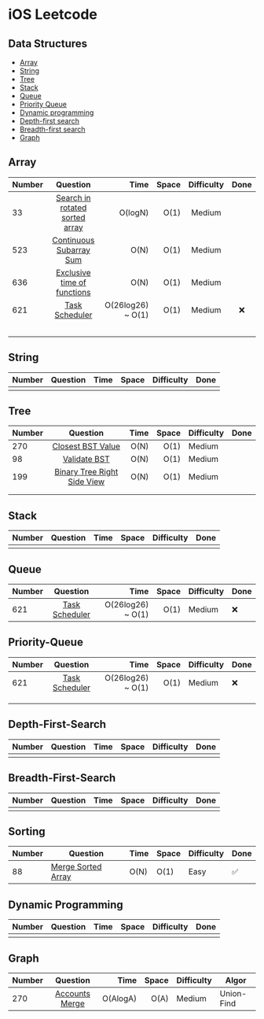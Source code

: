 # iOS Leetcode
## Data Structures
* [Array](#array)
* [String](#string)
* [Tree](#tree)
* [Stack](#stack)
* [Queue](#queue)
* [Priority Queue](#Priority-Queue)
* [Dynamic programming](#dynamic-programming)
* [Depth-first search](#depth-first-search)
* [Breadth-first search](#breadth-first-search)
* [Graph](#graph)

## Array
| Number | Question   | Time  | Space | Difficulty | Done |
| ------ |:----------:| -----:|----:|:-------:| :----: |
| 33 | [Search in rotated sorted array](./SearchInRotatedSortedArray.swift)| O(logN) | O(1)    | Medium |  |
| 523 | [Continuous Subarray Sum](./ContinuousSubarraySum.swift)| O(N) | O(1)    | Medium |  |
| 636 | [Exclusive time of functions](./ExclusiveTimeofFunctions.swift)| O(N) | O(1)    | Medium |  |
| 621 | [Task Scheduler](./TaskScheduler.swift) | O(26log26) ~ O(1) | O(1) | Medium | :x: |
|  | |  |  |  |  |
|  | |  |  |  |  |
|  | |  |  |  |  |
|  | |  |  |  |  |
|  | |  |  |  |  |

## String

| Number | Question | Time | Space | Difficulty | Done |
| ------ | -------- | ---- | ----- | ---------- | ---- |
|        |          |      |       |            |      |

## Tree

| Number | Question   | Time  | Space | Difficulty | Done |
| ------ |:----------:| -----:|----:|---------| ------ |
| 270 | [Closest BST Value](./ClosestBinarySearchTreeValue.swift)| O(N) | O(1)    | Medium |  |
| 98 | [Validate BST](./ValidateBinarySearchTree.swift)| O(N) | O(1)    | Medium |  |
| 199 | [Binary Tree Right Side View](./BinaryTreeRightSideView.swift)| O(N) | O(1)    | Medium |  |
|  | |  |  |  |  |
|  | |  |  |  |  |


## Stack

| Number | Question | Time | Space | Difficulty | Done |
| ------ | -------- | ---- | ----- | ---------- | ---- |
|        |          |      |       |            |      |

## Queue

| Number |                Question                 |              Time | Space | Difficulty | Done |
| ------ | :-------------------------------------: | ----------------: | ----: | ---------- | ---- |
| 621    | [Task Scheduler](./TaskScheduler.swift) | O(26log26) ~ O(1) |  O(1) | Medium     | :x:  |

## Priority-Queue

| Number |                Question                 |              Time | Space | Difficulty | Done |
| ------ | :-------------------------------------: | ----------------: | ----: | ---------- | ---- |
| 621    | [Task Scheduler](./TaskScheduler.swift) | O(26log26) ~ O(1) |  O(1) | Medium     | :x:  |
|        |                                         |                   |       |            |      |
|        |                                         |                   |       |            |      |
|        |                                         |                   |       |            |      |

## Depth-First-Search

| Number | Question | Time | Space | Difficulty | Done |
| ------ | :------: | ---: | ----: | ---------- | ---- |
|        |          |      |       |            |      |

## Breadth-First-Search

| Number | Question | Time | Space | Difficulty | Done |
| ------ | -------- | ---- | ----- | ---------- | ---- |
|        |          |      |       |            |      |

## Sorting

| Number | Question                                       | Time | Space | Difficulty | Done               |
| ------ | ---------------------------------------------- | ---- | ----- | ---------- | ------------------ |
| 88     | [Merge Sorted Array](./MergeSortedArray.swift) | O(N) | O(1)  | Easy       | :white_check_mark: |

## Dynamic Programming

| Number | Question | Time | Space | Difficulty | Done |
| ------ | -------- | ---- | ----- | ---------- | ---- |
|        |          |      |       |            |      |

## Graph

| Number | Question   | Time  | Space | Difficulty | Algor |
| ------ |:----------:| -----:|----:|---------| ------ |
| 270 | [Accounts Merge](./AccountsMerge.swift)| O(AlogA) | O(A)    | Medium | Union-Find |




